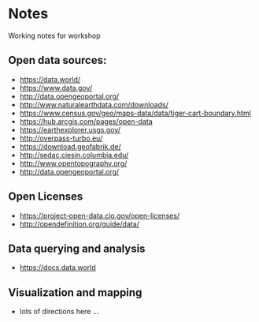# Notes

Working notes for workshop

## Open data sources:

* https://data.world/
* https://www.data.gov/
* http://data.opengeoportal.org/
* http://www.naturalearthdata.com/downloads/
* https://www.census.gov/geo/maps-data/data/tiger-cart-boundary.html
* https://hub.arcgis.com/pages/open-data
* https://earthexplorer.usgs.gov/
* http://overpass-turbo.eu/
* https://download.geofabrik.de/
* http://sedac.ciesin.columbia.edu/
* http://www.opentopography.org/
* http://data.opengeoportal.org/

## Open Licenses

* https://project-open-data.cio.gov/open-licenses/
* http://opendefinition.org/guide/data/


## Data querying and analysis

* https://docs.data.world

## Visualization and mapping

* lots of directions here ...